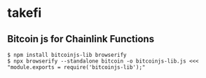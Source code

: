 # takefi

## Bitcoin js for Chainlink Functions
```
$ npm install bitcoinjs-lib browserify
$ npx browserify --standalone bitcoin -o bitcoinjs-lib.js <<< "module.exports = require('bitcoinjs-lib');"
```

